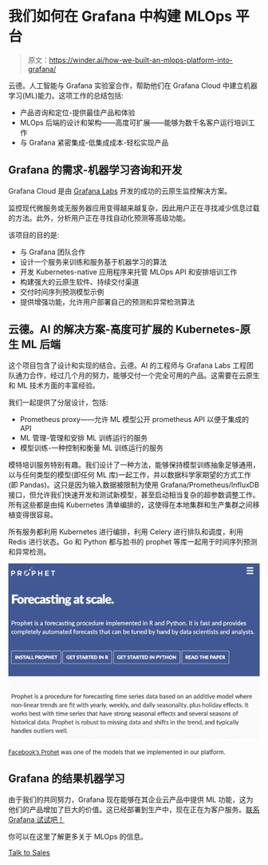 # 我们如何在 Grafana 中构建 MLOps 平台

> 原文：<https://winder.ai/how-we-built-an-mlops-platform-into-grafana/>

云德。人工智能与 Grafana 实验室合作，帮助他们在 Grafana Cloud 中建立机器学习(ML)能力。这项工作的总结包括:

*   产品咨询和定位-提供最佳产品和体验
*   MLOps 后端的设计和架构——高度可扩展——能够为数千名客户运行培训工作
*   与 Grafana 紧密集成-低集成成本-轻松实现产品

## Grafana 的需求-机器学习咨询和开发

Grafana Cloud 是由 [Grafana Labs](https://grafana.com) 开发的成功的云原生监控解决方案。

监控现代微服务或无服务器应用变得越来越复杂，因此用户正在寻找减少信息过载的方法。此外，分析用户正在寻找自动化预测等高级功能。

该项目的目的是:

*   与 Grafana 团队合作
*   设计一个服务来训练和服务基于机器学习的算法
*   开发 Kubernetes-native 应用程序来托管 MLOps API 和安排培训工作
*   构建强大的云原生软件、持续交付渠道
*   交付时间序列预测模型示例
*   提供增强功能，允许用户部署自己的预测和异常检测算法

## 云德。AI 的解决方案-高度可扩展的 Kubernetes-原生 ML 后端

这个项目包含了设计和实现的结合。云德。AI 的工程师与 Grafana Labs 工程团队通力合作，经过几个月的努力，能够交付一个完全可用的产品。这需要在云原生和 ML 技术方面的丰富经验。

我们一起提供了分层设计，包括:

*   Prometheus proxy——允许 ML 模型公开 prometheus API 以便于集成的 API
*   ML 管理-管理和安排 ML 训练运行的服务
*   模型训练-一种控制和衡量 ML 训练运行的服务

模特培训服务特别有趣。我们设计了一种方法，能够保持模型训练抽象足够通用，以与任何类型的模型(即任何 ML 库)一起工作，并以数据科学家期望的方式工作(即 Pandas)。这只是因为输入数据被限制为使用 Grafana/Prometheus/InfluxDB 接口，但允许我们快速开发和测试新模型，甚至启动相当复杂的超参数调整工作。所有这些都是由纯 Kubernetes 清单编排的，这使得在本地集群和生产集群之间移植变得很容易。

所有服务都利用 Kubernetes 进行编排，利用 Celery 进行排队和调度，利用 Redis 进行状态。Go 和 Python 都与脸书的 prophet 等库一起用于时间序列预测和异常检测。

![](img/11e0abc78f5712ee7eb1d22d900b5b44.png)

<small>[Facebook’s Prohet](https://facebook.github.io/prophet/) was one of the models that we implemented in our platform.</small>

## Grafana 的结果机器学习

由于我们的共同努力，Grafana 现在能够在其企业云产品中提供 ML 功能，这为他们的产品增加了巨大的价值。这已经部署到生产中，现在正在为客户服务。[联系 Grafana 试试吧！](https://grafana.com/contact)

你可以在这里了解更多关于 MLOps 的信息。

[Talk to Sales](https://winder.ai/about/contact/)